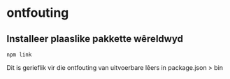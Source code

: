 # ontfouting

## Installeer plaaslike pakkette wêreldwyd

`npm link`

Dit is gerieflik vir die ontfouting van uitvoerbare lêers in package.json > bin